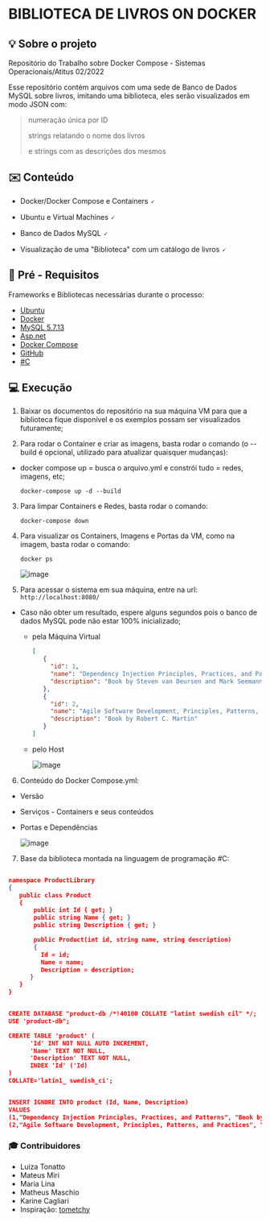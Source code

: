 # BIBLIOTECA DE LIVROS ON DOCKER 
<div id="top"></div>

## 💡 Sobre o projeto
Repositório do Trabalho sobre Docker Compose - Sistemas Operacionais/Atitus 02/2022

Esse repositório contém arquivos com uma sede de Banco de Dados MySQL sobre livros, imitando uma biblioteca, eles serão visualizados em modo JSON com:
>
> numeração única por ID
>
> strings relatando o nome dos livros
>
> e strings com as descrições dos mesmos
>

## :envelope: Conteúdo

* Docker/Docker Compose e Containers 🗸

* Ubuntu e Virtual Machines 🗸

* Banco de Dados MySQL 🗸

* Visualização de uma "Biblioteca" com um catálogo de livros 🗸


## 👀 Pré - Requisitos

Frameworks e Bibliotecas necessárias durante o processo:

* [Ubuntu](https://ubuntu.com/download)
* [Docker](https://docs.docker.com/engine/install/ubuntu/)
* [MySQL 5.7.13](https://www.mysql.com/downloads/)
* [Asp.net](https://dotnet.microsoft.com/en-us/apps/aspnet)
* [Docker Compose](https://docs.docker.com/compose/install/)
* [GitHub](https://github.com/tometchy/Docker-compose-dotnet-core-and-mysql.git)
* [#C](https://learn.microsoft.com/en-us/dotnet/csharp/)



## 💻 Execução 

1. Baixar os documentos do repositório na sua máquina VM para que a biblioteca fique disponível e os exemplos possam ser visualizados futuramente;


2. Para rodar o Container e criar as imagens, basta rodar o comando (o --build é opcional, utilizado para atualizar quaisquer mudanças): 
 * docker compose up = busca o arquivo.yml e constrói tudo = redes, imagens, etc; 
   
     ```
     docker-compose up -d --build
     ```
     
     
     
 3. Para limpar Containers e Redes, basta rodar o comando: 
 
   
     ```
     docker-compose down 
     ```
     
 
 4. Para visualizar os Containers, Imagens e Portas da VM, como na imagem, basta rodar o comando: 
 
     ```
     docker ps
     ```
     ![image](https://user-images.githubusercontent.com/106711311/203683938-805d603a-0434-4ed5-b874-dae7454a4a72.png)

5. Para acessar o sistema em sua máquina, entre na url:   ``` http://localhost:8080/ ```
* Caso não obter um resultado, espere alguns segundos pois o banco de dados MySQL pode não estar 100% inicializado;
 
   * pela Máquina Virtual
   
       ``` json
      [
          {
            "id": 1,
            "name": "Dependency Injection Principles, Practices, and Patterns",
            "description": "Book by Steven van Deursen and Mark Seemann"
          },
          {
            "id": 2,
            "name": "Agile Software Development, Principles, Patterns, and Practices",
            "description": "Book by Robert C. Martin"
          }
      ]
       ```
   
   * pelo Host
   
      ![image](https://user-images.githubusercontent.com/106711311/203680530-9f501419-fba8-4143-a4ee-7d3201af9fcf.png)

   


 6. Conteúdo do Docker Compose.yml:
 * Versão
 * Serviços - Containers e seus conteúdos
 * Portas e Dependências
 
     ![image](https://user-images.githubusercontent.com/106711311/203834714-d51db65b-4e8c-4cac-9157-0e53e03006f7.png)

 7. Base da biblioteca montada na linguagem de programação #C: 

 ``` json

namespace ProductLibrary
{
    public class Product
    {
        public int Id { get; }
        public string Name { get; }
        public string Description { get; }

        public Product(int id, string name, string description)
        {
          Id = id;
          Name = name;
          Description = description;
       }
    }
}

 ```


 ``` json

CREATE DATABASE "product-db /*!40100 COLLATE "latint swedish cil" */;
USE 'product-db";

CREATE TABLE 'product' (
       'Id' INT NOT NULL AUTO INCREMENT,
       'Name' TEXT NOT NULL,
       'Description' TEXT NOT NULL,
       INDEX 'Id' ('Id)
)
COLLATE='latin1_ swedish_ci';


INSERT IGNORE INTO product (Id, Name, Description)
VALUES
(1,"Dependency Injection Principles, Practices, and Patterns", "Book by Steven van Deursen and Mark Seemann"),
(2,"Agile Software Development, Principles, Patterns, and Practices", "Book by Robert C. Martin");

 ```

### :mortar_board: Contribuidores

* Luiza Tonatto
* Mateus Miri
* Maria Lina
* Matheus Maschio
* Karine Cagliari
* Inspiração: [tometchy](https://github.com/tometchy/Docker-compose-dotnet-core-and-mysql.git)

